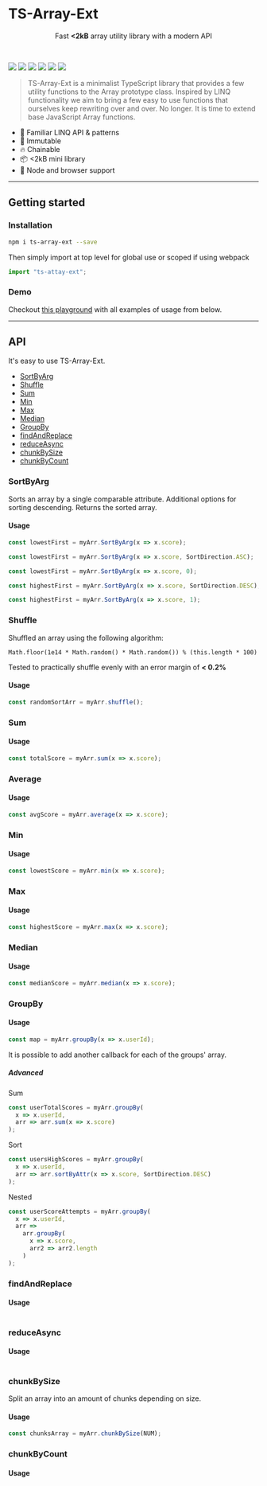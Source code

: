 # TS-Array-Ext

<p align="center">
Fast <b><2kB</b> array utility library with a modern API</p>
<br>

![](https://badgen.net/bundlephobia/minzip/ts-array-ext?color=blue)
![](https://badgen.net/npm/dt/ts-array-ext?color=blue)
![](https://badgen.net/npm/license/ts-array-ext?color=blue)
![](https://badgen.net/npm/types/ts-array-ext?color=blue)
![](https://badgen.net/david/dev/IT-Minds-opensource/ts-array-ext?color=blue)
![](https://badgen.net/david/dep/IT-Minds-opensource/ts-array-ext?color=blue)

> TS-Array-Ext is a minimalist TypeScript library that provides a few utility functions to the Array prototype class.
> Inspired by LINQ functionality we aim to bring a few easy to use functions that ourselves keep rewriting over and over. No longer. It is time to extend base JavaScript Array functions.

- 🧠 Familiar LINQ API & patterns
- 💪 Immutable
- 🔥 Chainable
- 📦 <2kB mini library
- 👫 Node and browser support

---

## Getting started

### Installation

```sh
npm i ts-array-ext --save
```

Then simply import at top level for global use or scoped if using webpack

```typescript
import "ts-attay-ext";
```

### Demo

Checkout [this playground](https://stackblitz.com/edit/ts-array-ext?devtoolsheight=75&file=index.ts) with all examples of usage from below.

---

## API

It's easy to use TS-Array-Ext.

- [SortByArg](#SortByArg)
- [Shuffle](#Shuffle)
- [Sum](#Sum)
- [Min](#Min)
- [Max](#Max)
- [Median](#Median)
- [GroupBy](#GroupBy)
- [findAndReplace](#findOrCreate)
- [reduceAsync](#reduceAsync)
- [chunkBySize](#chunkBySize)
- [chunkByCount](#chunkByCount)

### SortByArg

Sorts an array by a single comparable attribute.
Additional options for sorting descending. Returns the sorted array.

#### Usage

```typescript
const lowestFirst = myArr.SortByArg(x => x.score);

const lowestFirst = myArr.SortByArg(x => x.score, SortDirection.ASC);

const lowestFirst = myArr.SortByArg(x => x.score, 0);

const highestFirst = myArr.SortByArg(x => x.score, SortDirection.DESC);

const highestFirst = myArr.SortByArg(x => x.score, 1);
```

### Shuffle

Shuffled an array using the following algorithm:

`Math.floor(1e14 * Math.random() * Math.random()) % (this.length * 100)`

Tested to practically shuffle evenly with an error margin of **< 0.2%**

#### Usage

```typescript
const randomSortArr = myArr.shuffle();
```

### Sum

#### Usage

```typescript
const totalScore = myArr.sum(x => x.score);
```

### Average

#### Usage

```typescript
const avgScore = myArr.average(x => x.score);
```

### Min

#### Usage

```typescript
const lowestScore = myArr.min(x => x.score);
```

### Max

#### Usage

```typescript
const highestScore = myArr.max(x => x.score);
```

### Median

#### Usage

```typescript
const medianScore = myArr.median(x => x.score);
```

### GroupBy

#### Usage

```typescript
const map = myArr.groupBy(x => x.userId);
```

It is possible to add another callback for each of the groups' array.

##### Advanced

Sum

```typescript
const userTotalScores = myArr.groupBy(
  x => x.userId,
  arr => arr.sum(x => x.score)
);
```

Sort

```typescript
const usersHighScores = myArr.groupBy(
  x => x.userId,
  arr => arr.sortByAttr(x => x.score, SortDirection.DESC)
);
```

Nested

```typescript
const userScoreAttempts = myArr.groupBy(
  x => x.userId,
  arr =>
    arr.groupBy(
      x => x.score,
      arr2 => arr2.length
    )
);
```

### findAndReplace

#### Usage

```typescript

```

### reduceAsync

#### Usage

```typescript

```

### chunkBySize

Split an array into an amount of chunks depending on size.

#### Usage

```typescript
const chunksArray = myArr.chunkBySize(NUM);
```

### chunkByCount

#### Usage

```typescript

```
